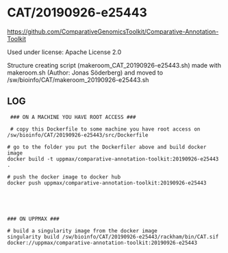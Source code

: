 CAT/20190926-e25443
========================

<https://github.com/ComparativeGenomicsToolkit/Comparative-Annotation-Toolkit>

Used under license:
Apache License 2.0

Structure creating script (makeroom_CAT_20190926-e25443.sh) made with makeroom.sh (Author: Jonas Söderberg) and moved to /sw/bioinfo/CAT/makeroom_20190926-e25443.sh

LOG
---

     ### ON A MACHINE YOU HAVE ROOT ACCESS ###

     # copy this Dockerfile to some machine you have root access on
    /sw/bioinfo/CAT/20190926-e25443/src/Dockerfile

    # go to the folder you put the Dockerfiler above and build docker image
    docker build -t uppmax/comparative-annotation-toolkit:20190926-e25443 .

    # push the docker image to docker hub
    docker push uppmax/comparative-annotation-toolkit:20190926-e25443





    ### ON UPPMAX ###

    # build a singularity image from the docker image
    singularity build /sw/bioinfo/CAT/20190926-e25443/rackham/bin/CAT.sif docker://uppmax/comparative-annotation-toolkit:20190926-e25443

    


